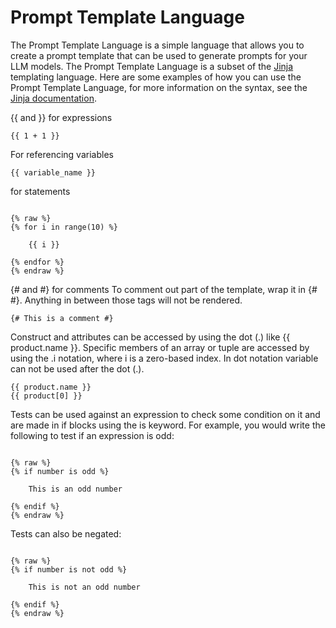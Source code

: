 # Prompt Template Language

The Prompt Template Language is a simple language that allows you to create a prompt template that can be used to generate prompts for your LLM models. The Prompt Template Language is a subset of the [Jinja](https://jinja.palletsprojects.com/en/3.1.x/) templating language. Here are some examples of how you can use the Prompt Template Language, for more information on the syntax, see the [Jinja documentation](https://jinja.palletsprojects.com/en/3.1.x/templates/).

\{{ and \}} for expressions

```
{{ 1 + 1 }}
```

For referencing variables

```
{{ variable_name }}
```

for statements

```markup

{% raw %}
{% for i in range(10) %}

    {{ i }}

{% endfor %}
{% endraw %}

```

{# and #} for comments To comment out part of the template, wrap it in {# #}. Anything in between those tags will not be rendered.

```
{# This is a comment #}
```

Construct and attributes can be accessed by using the dot (.) like \{{ product.name \}}. Specific members of an array or tuple are accessed by using the .i notation, where i is a zero-based index. In dot notation variable can not be used after the dot (.).

```
{{ product.name }}
{{ product[0] }}
```

Tests can be used against an expression to check some condition on it and are made in if blocks using the is keyword. For example, you would write the following to test if an expression is odd:

```markup

{% raw %}
{% if number is odd %}

    This is an odd number

{% endif %}
{% endraw %}

```

Tests can also be negated:

```

{% raw %}
{% if number is not odd %}

    This is not an odd number

{% endif %}
{% endraw %}
```
